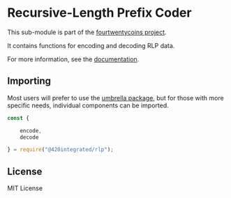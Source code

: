 Recursive-Length Prefix Coder
=============================

This sub-module is part of the [fourtwentycoins project](https://github.com/420integrated/fourtwentycoins.js).

It contains functions for encoding and decoding RLP data.

For more information, see the [documentation](https://420integrated.com/wiki/v5/api/utils/encoding/#rlp--methods).


Importing
---------

Most users will prefer to use the [umbrella package](https://www.npmjs.com/package/fourtwentycoins ),
but for those with more specific needs, individual components can be imported.

```javascript
const {

    encode,
    decode

} = require("@420integrated/rlp");
```


License
-------

MIT License
